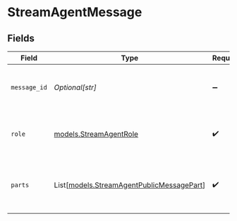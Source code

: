 # StreamAgentMessage


## Fields

| Field                                                                                  | Type                                                                                   | Required                                                                               | Description                                                                            |
| -------------------------------------------------------------------------------------- | -------------------------------------------------------------------------------------- | -------------------------------------------------------------------------------------- | -------------------------------------------------------------------------------------- |
| `message_id`                                                                           | *Optional[str]*                                                                        | :heavy_minus_sign:                                                                     | Optional A2A message ID in ULID format                                                 |
| `role`                                                                                 | [models.StreamAgentRole](../models/streamagentrole.md)                                 | :heavy_check_mark:                                                                     | Message role (user or tool for continuing executions)                                  |
| `parts`                                                                                | List[[models.StreamAgentPublicMessagePart](../models/streamagentpublicmessagepart.md)] | :heavy_check_mark:                                                                     | A2A message parts (text, file, or tool_result only)                                    |